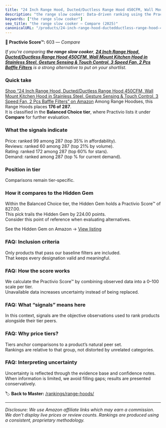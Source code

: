 ```yaml
---
title: "24 Inch Range Hood, Ducted/Ductless Range Hood 450CFM, Wall Mount Kitchen Hood in Stainless Steel, Gesture Sensing & Touch Control, 3 Speed Fan, 2 Pcs Baffle Filters"
description: "the range slow cooker: Data-driven ranking using the Practivio Score™. Positioned by quality, value, demand, findability, momentum."
keywords: ["the range slow cooker"]
seo_title: "the range slow cooker — Compare (2025)"
canonicalURL: "/products/24-inch-range-hood-ductedductless-range-hood-450cfm-wall-mount-kitchen-hood-in-stainless-steel-gesture-sensing-touch-control-3-speed-fan-2-pcs-baffle-filters-B0DNJPJMYF/"
---
```


**🛒 Practivio Score™:** 603 — _Compare_


*If you're comparing **the range slow cooker**, **[24 Inch Range Hood, Ducted/Ductless Range Hood 450CFM, Wall Mount Kitchen Hood in Stainless Steel, Gesture Sensing & Touch Control, 3 Speed Fan, 2 Pcs Baffle Filters](https://www.amazon.com/dp/B0DNJPJMYF?tag=practivio-20)** is a strong alternative to put on your shortlist.*
### Quick take
[Shop “24 Inch Range Hood, Ducted/Ductless Range Hood 450CFM, Wall Mount Kitchen Hood in Stainless Steel, Gesture Sensing & Touch Control, 3 Speed Fan, 2 Pcs Baffle Filters” on Amazon](https://www.amazon.com/dp/B0DNJPJMYF?tag=practivio-20)
Among Range Hoodses, this Range Hoods places **176 of 287**.  
It is classified in the **Balanced Choice tier**, where Practivio lists it under **Compare** for further evaluation.

### What the signals indicate
Price: ranked 99 among 287 (top 35% in affordability).  
Reviews: ranked 60 among 287 (top 21% by volume).  
Rating: ranked 172 among 287 (top 60% for stars).  
Demand: ranked  among 287 (top % for current demand).

### Position in tier
Comparisons remain tier-specific.

### How it compares to the Hidden Gem
Within the Balanced Choice tier, the Hidden Gem holds a Practivio Score™ of 827.00.  
This pick trails the Hidden Gem by 224.00 points.  
Consider this point of reference when evaluating alternatives.  

See the Hidden Gem on Amazon → [View listing](https://www.amazon.com/dp/B079VGZP3H?tag=practivio-20)

### FAQ: Inclusion criteria
Only products that pass our baseline filters are included.  
That keeps every designation valid and meaningful.

### FAQ: How the score works
We calculate the Practivio Score™ by combining observed data into a 0–100 scale per tier.  
Unavailable data increases uncertainty instead of being replaced.

### FAQ: What “signals” means here
In this context, signals are the objective observations used to rank products alongside their tier peers.

### FAQ: Why price tiers?
Tiers anchor comparisons to a product’s natural peer set.  
Rankings are relative to that group, not distorted by unrelated categories.

### FAQ: Interpreting uncertainty
Uncertainty is reflected through the evidence base and confidence notes.  
When information is limited, we avoid filling gaps; results are presented conservatively.

<!-- Missing template for Compare/CompareWithinPriceClass -->


🏷️ **Back to Master:** [/rankings/range-hoods/](/rankings/range-hoods/)

---
_Disclosure: We use Amazon affiliate links which may earn a commission. We don’t display live prices or review counts. Rankings are produced using a consistent, proprietary methodology._
